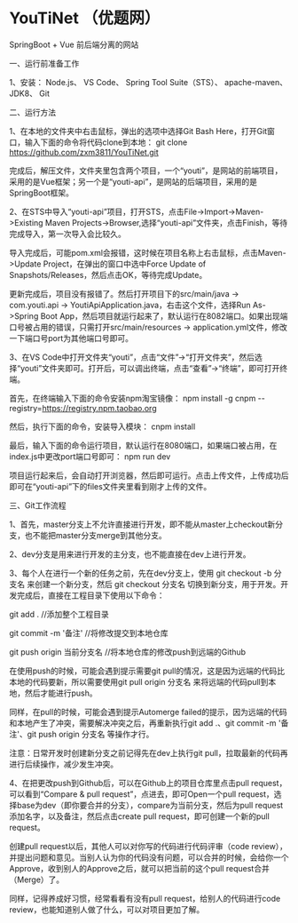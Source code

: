 # YouTiNet （优题网）

SpringBoot + Vue 前后端分离的网站

一、运行前准备工作

1、安装：
Node.js、
VS Code、
Spring Tool Suite（STS）、
apache-maven、
JDK8、
Git

二、运行方法

1、在本地的文件夹中右击鼠标，弹出的选项中选择Git Bash Here，打开Git窗口，输入下面的命令将代码clone到本地：
git clone https://github.com/zxm3811/YouTiNet.git

完成后，解压文件，文件夹里包含两个项目，一个“youti”，是网站的前端项目，采用的是Vue框架；另一个是“youti-api”，是网站的后端项目，采用的是SpringBoot框架。


2、在STS中导入“youti-api”项目，打开STS，点击File->Import->Maven->Existing Maven Projects->Browser,选择“youti-api”文件夹，点击Finish，等待完成导入，第一次导入会比较久。

导入完成后，可能pom.xml会报错，这时候在项目名称上右击鼠标，点击Maven->Update Project，在弹出的窗口中选中Force Update of Snapshots/Releases，然后点击OK，等待完成Update。

更新完成后，项目没有报错了。然后打开项目下的src/main/java -> com.youti.api -> YoutiApiApplication.java，右击这个文件，选择Run As->Spring Boot App，然后项目就运行起来了，默认运行在8082端口。如果出现端口号被占用的错误，只需打开src/main/resources -> application.yml文件，修改一下端口号port为其他端口号即可。

3、在VS Code中打开文件夹“youti”，点击“文件”->“打开文件夹”，然后选择“youti”文件夹即可。打开后，可以调出终端，点击“查看”->“终端”，即可打开终端。

首先，在终端输入下面的命令安装npm淘宝镜像：
npm install -g cnpm --registry=https://registry.npm.taobao.org

然后，执行下面的命令，安装导入模块：
cnpm install

最后，输入下面的命令运行项目，默认运行在8080端口，如果端口被占用，在index.js中更改port端口号即可：
npm run dev

项目运行起来后，会自动打开浏览器，然后即可运行。点击上传文件，上传成功后即可在“youti-api”下的files文件夹里看到刚才上传的文件。

三、Git工作流程

1、首先，master分支上不允许直接进行开发，即不能从master上checkout新分支，也不能把master分支merge到其他分支。

2、dev分支是用来进行开发的主分支，也不能直接在dev上进行开发。

3、每个人在进行一个新的任务之前，先在dev分支上，使用 git checkout -b 分支名 来创建一个新分支，然后 git checkout 分支名 切换到新分支，用于开发。开发完成后，直接在工程目录下使用以下命令：

git add .    //添加整个工程目录

git commit -m '备注'    //将修改提交到本地仓库

git push origin 当前分支名   //将本地仓库的修改push到远端的Github


在使用push的时候，可能会遇到提示需要git pull的情况，这是因为远端的代码比本地的代码要新，所以需要使用git pull origin 分支名 来将远端的代码pull到本地，然后才能进行push。

同样，在pull的时候，可能会遇到提示Automerge failed的提示，因为远端的代码和本地产生了冲突，需要解决冲突之后，再重新执行git add .、git commit -m '备注'、git push origin 分支名 等操作才行。

注意：日常开发时创建新分支之前记得先在dev上执行git pull，拉取最新的代码再进行后续操作，减少发生冲突。


4、在把更改push到Github后，可以在Github上的项目仓库里点击pull request，可以看到“Compare & pull request”，点进去，即可Open一个pull request，选择base为dev（即你要合并的分支），compare为当前分支，然后为pull request添加名字，以及备注，然后点击create pull request，即可创建一个新的pull request。

创建pull request以后，其他人可以对你写的代码进行代码评审（code review），并提出问题和意见。当别人认为你的代码没有问题，可以合并的时候，会给你一个Approve，收到别人的Approve之后，就可以把当前的这个pull request合并（Merge）了。

同样，记得养成好习惯，经常看看有没有pull request，给别人的代码进行code review，也能知道别人做了什么，可以对项目更加了解。
